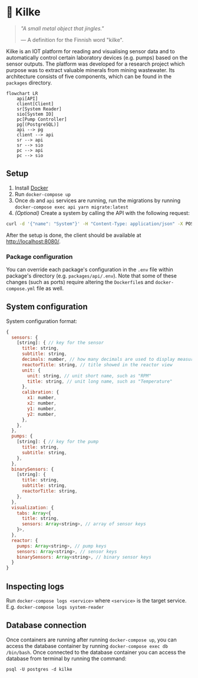 # 🧪 Kilke

> _"A small metal object that jingles."_
>
> — A definition for the Finnish word "kilke".

Kilke is an IOT platform for reading and visualising sensor data and to automatically control certain laboratory devices (e.g. pumps) based on the sensor outputs. The platform was developed for a research project which purpose was to extract valuable minerals from mining wastewater. Its architecture consists of five components, which can be found in the `packages` directory.

```mermaid
flowchart LR
    api[API]
    client[Client]
    sr[System Reader]
    sio[System IO]
    pc[Pump Controller]
    pg[(PostgreSQL)]
    api --> pg
    client --> api
    sr --> api
    sr --> sio
    pc --> api
    pc --> sio
```

## Setup

1. Install [Docker](https://www.docker.com/)
2. Run `docker-compose up`
3. Once `db` and `api` services are running, run the migrations by running `docker-compose exec api yarn migrate:latest`
4. _(Optional)_ Create a system by calling the API with the following request:

```bash
curl -d '{"name": "System"}' -H "Content-Type: application/json" -X POST http://localhost:5000/api/v1/systems
```

After the setup is done, the client should be available at <http://localhost:8080/>.

### Package configuration

You can override each package's configuration in the `.env` file within package's directory (e.g. `packages/api/.env`). Note that some of these changes (such as ports) require altering the `Dockerfile`s and `docker-compose.yml` file as well.

## System configuration

System configuration format:

```javascript
{
  sensors: {
    [string]: { // key for the sensor
      title: string,
      subtitle: string,
      decimals: number, // how many decimals are used to display measurements
      reactorTitle: string, // title showed in the reactor view
      unit: {
        unit: string, // unit short name, such as "RPM"
        title: string, // unit long name, such as "Temperature"
      },
      calibration: {
        x1: number,
        x2: number,
        y1: number,
        y2: number,
      },
    },
  },
  pumps: {
    [string]: { // key for the pump
      title: string,
      subtitle: string,
    },
  },
  binarySensors: {
    [string]: {
      title: string,
      subtitle: string,
      reactorTitle: string,
    },
  },
  visualization: {
    tabs: Array<{
      title: string,
      sensors: Array<string>, // array of sensor keys
    }>,
  },
  reactor: {
    pumps: Array<string>, // pump keys
    sensors: Array<string>, // sensor keys
    binarySensors: Array<string>, // binary sensor keys
  }
}
```

## Inspecting logs

Run `docker-compose logs <service>` where `<service>` is the target service. E.g. `docker-compose logs system-reader`

## Database connection

Once containers are running after running `docker-compose up`, you can access the database container by running `docker-compose exec db /bin/bash`. Once connected to the database container you can access the database from terminal by running the command:

```
psql -U postgres -d kilke
```
